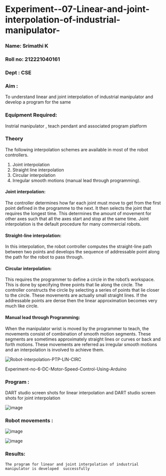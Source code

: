 # Experiment--07-Linear-and-joint-interpolation-of-industrial-manipulator-

### Name: Srimathi K
### Roll no: 212221040161
### Dept : CSE

### Aim :
To understand linear and joint interpolation of industrial manipulator and develop a program for the same 
      
### Equipment Required: 
Instrial manipulator , teach pendant and associated program platform 
      
### Theory 
The following interpolation schemes are available in most of the robot controllers.
1. Joint interpolation
2. Straight line interpolation
3. Circular interpolation
4. Irregular smooth motions (manual lead through programming).
#### Joint interpolation: 
The controller determines how far each joint must move to get from the first point defined in the programme to the next. It then selects the joint that
requires the longest time. This determines the amount of movement for other axes such that all the axes start and stop at the same time. Joint interpolation is the default procedure for many commercial robots.

#### Straight-line interpolation: 
In this interpolation, the robot controller computes the straight-line path between two points and develops the sequence of addressable point along the path for the robot to pass through.

#### Circular interpolation: 
This requires the programmer to define a circle in the
robot’s workspace. This is done by specifying three points that lie along the circle. The controller constructs the circle by selecting a series of points that lie closer to the circle. These movements are actually small straight lines. If the addressable points are dense then the linear approximation becomes very much like circle.


#### Manual lead through Programming: 
When the manipulator wrist is moved by the programmer to teach, the movements consist of combination of smooth motion segments. These segments are sometimes approximately straight lines or curves or back and forth motions. These movements are referred as irregular smooth motions and an interpolation is involved to achieve them.




![Robot-interpolation-PTP-LIN-CIRC](https://user-images.githubusercontent.com/36288975/201615171-d0886aaa-8220-4b0c-8a1d-3d8a5c69c76a.png)

Experiment-no-6-DC-Motor-Speed-Control-Using-Arduino


### Program : 
DART studio screen shots for linear interpolation and DART studio screen shots for joint interpolation 

![image](https://github.com/madhi43/Experiment--07-Linear-and-joint-interpolation-of-industrial-manipulator-/assets/103943383/92d1fc3b-db61-4d05-82c7-6290667bc470)














### Robot movements :




![image](https://github.com/madhi43/Experiment--07-Linear-and-joint-interpolation-of-industrial-manipulator-/assets/103943383/6e513472-e306-43b3-bfd6-a9da7f749989)


![image](https://github.com/madhi43/Experiment--07-Linear-and-joint-interpolation-of-industrial-manipulator-/assets/103943383/42b61d1e-b893-4984-bd87-034230c29770)












### Results:  
    The program for linear and joint interpolation of industrial manipulator is developed  successfully
